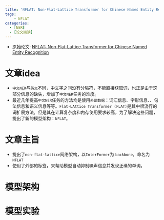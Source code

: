 ```yaml
---
title: 'NFLAT: Non-Flat-Lattice Transformer for Chinese Named Entity Recognition'
tags: 
    - NFLAT
categories: 
  - [NER]
  - [论文阅读]
---
```


* 原始论文: [NFLAT: Non-Flat-Lattice Transformer for Chinese Named Entity Recognition](https://arxiv.org/pdf/2205.05832v3.pdf)

# 文章idea
* `中文NER`与`英文`不同，中文字之间没有分隔符，不能直接获取词，也正是由于这部分信息的缺失，增加了`中文NER`任务的难度。
* 最近几年提高`中文NER`任务的方法均是使用`外部数据`：词汇信息、字形信息、、句法信息和语义信息等等。`Flat-LAttice Transformer (FLAT)`是其中很流行的词扩展方法，但是其在计算复杂度和内存使用要求较高，为了解决这些问题，提出了新的模型架构：`NFLAT`。
# 文章主旨
* 提出了`non-flat-lattice`网络架构，以`InterFormer`为 `backbone`，命名为 `NFLAT`
* 使用了外部的标签，来帮助模型自动抑制噪声信息并发现正确的单词。
# 模型架构
# 模型实验
